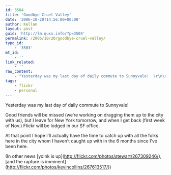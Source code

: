```yaml
---
id: 3504
title: 'Goodbye Cruel Valley'
date: '2006-10-20T14:56:00+00:00'
author: Kellan
layout: post
guid: 'http://lm.quxx.info/?p=3504'
permalink: /2006/10/20/goodbye-cruel-valley/
typo_id:
    - '3503'
mt_id:
    - ''
link_related:
    - ''
raw_content:
    - "Yesterday was my last day of daily commute to Sunnyvale!  \r\n\r\nGood friends will be missed (we\\'re working on dragging them up to the city with us), but I leave for New York tomorrow, and when I get back (first week of Nov.) Flickr will be lodged in our SF office.\r\n\r\nAt that point I hope I\\'ll actually have the time to catch up with all the folks here in the city whom I haven\\'t caught up with in the 6 months since I\\'ve been here.\r\n\r\n(In other news [yoink is up](http://flickr.com/photos/stewart/267309246/), [and the rapture is imminent](http://flickr.com/photos/kevincollins/267613517/))"
tags:
    - flickr
    - personal
---
```


Yesterday was my last day of daily commute to Sunnyvale!

Good friends will be missed (we’re working on dragging them up to the city with us), but I leave for New York tomorrow, and when I get back (first week of Nov.) Flickr will be lodged in our SF office.

At that point I hope I’ll actually have the time to catch up with all the folks here in the city whom I haven’t caught up with in the 6 months since I’ve been here.

(In other news \[yoink is up\](http://flickr.com/photos/stewart/267309246/), \[and the rapture is imminent\](http://flickr.com/photos/kevincollins/267613517/))